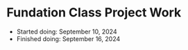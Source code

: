 # Fundation Class Project Work

- Started doing: September 10, 2024
- Finished doing: September 16, 2024